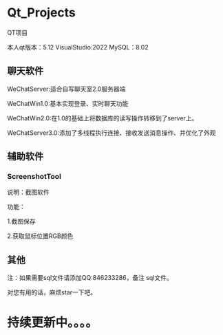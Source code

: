 # Qt_Projects

QT项目

本人qt版本：5.12    VisualStudio:2022      MySQL：8.02

## 聊天软件

WeChatServer:适合自写聊天室2.0服务器端

WeChatWin1.0:基本实现登录、实时聊天功能

WeChatWin2.0:在1.0的基础上将数据库的读写操作转移到了server上。

WeChatServer3.0:添加了多线程执行连接、接收发送消息操作、并优化了外观

## 辅助软件

### ScreenshotTool

说明：截图软件

功能：

1.截图保存 

2.获取鼠标位置RGB颜色

## 其他

注：如果需要sql文件请添加QQ:846233286，备注 sql文件。

对您有用的话，麻烦star一下吧。

# 持续更新中。。。。
